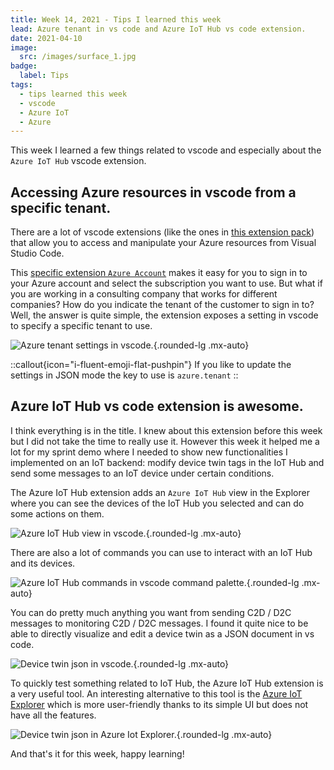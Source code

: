 ```yaml
---
title: Week 14, 2021 - Tips I learned this week
lead: Azure tenant in vs code and Azure IoT Hub vs code extension.
date: 2021-04-10
image:
  src: /images/surface_1.jpg
badge:
  label: Tips
tags:
  - tips learned this week
  - vscode
  - Azure IoT
  - Azure
---
```


This week I learned a few things related to vscode and especially about the `Azure IoT Hub` vscode extension.

## Accessing Azure resources in vscode from a specific tenant.

There are a lot of vscode extensions (like the ones in [this extension pack](https://marketplace.visualstudio.com/items?itemName=ms-vscode.vscode-node-azure-pack)) that allow you to access and manipulate your Azure resources from Visual Studio Code. 

This [specific extension `Azure Account`](https://marketplace.visualstudio.com/items?itemName=ms-vscode.azure-account) makes it easy for you to sign in to your Azure account and select the subscription you want to use. But what if you are working in a consulting company that works for different companies? How do you indicate the tenant of the customer to sign in to? Well, the answer is quite simple, the extension exposes a setting in vscode to specify a specific tenant to use.

![Azure tenant settings in vscode.](/posts/images/w142021tips_vscode_1.png){.rounded-lg .mx-auto}

::callout{icon="i-fluent-emoji-flat-pushpin"}
If you like to update the settings in JSON mode the key to use is `azure.tenant`
::

## Azure IoT Hub vs code extension is awesome.

I think everything is in the title. I knew about this extension before this week but I did not take the time to really use it. However this week it helped me a lot for my sprint demo where I needed to show new functionalities I implemented on an IoT backend: modify device twin tags in the IoT Hub and send some messages to an IoT device under certain conditions.

The Azure IoT Hub extension adds an `Azure IoT Hub` view in the Explorer where you can see the devices of the IoT Hub you selected and can do some actions on them.

![Azure IoT Hub view in vscode.](/posts/images/w142021tips_vscode_2.png){.rounded-lg .mx-auto}

There are also a lot of commands you can use to interact with an IoT Hub and its devices.

![Azure IoT Hub commands in vscode command palette.](/posts/images/w142021tips_vscode_3.png){.rounded-lg .mx-auto}

You can do pretty much anything you want from sending C2D / D2C messages to monitoring C2D / D2C messages. I found it quite nice to be able to directly visualize and edit a device twin as a JSON  document in vs code. 

![Device twin json in vscode.](/posts/images/w142021tips_vscode_4.png){.rounded-lg .mx-auto}

To quickly test something related to IoT Hub, the Azure IoT Hub extension is a very useful tool. An interesting alternative to this tool is the [Azure IoT Explorer](https://github.com/Azure/azure-iot-explorer/releases) which is more user-friendly thanks to its simple UI but does not have all the features.

![Device twin json in Azure Iot Explorer.](/posts/images/w142021tips_iotexplorer_1.png){.rounded-lg .mx-auto}

And that's it for this week, happy learning!